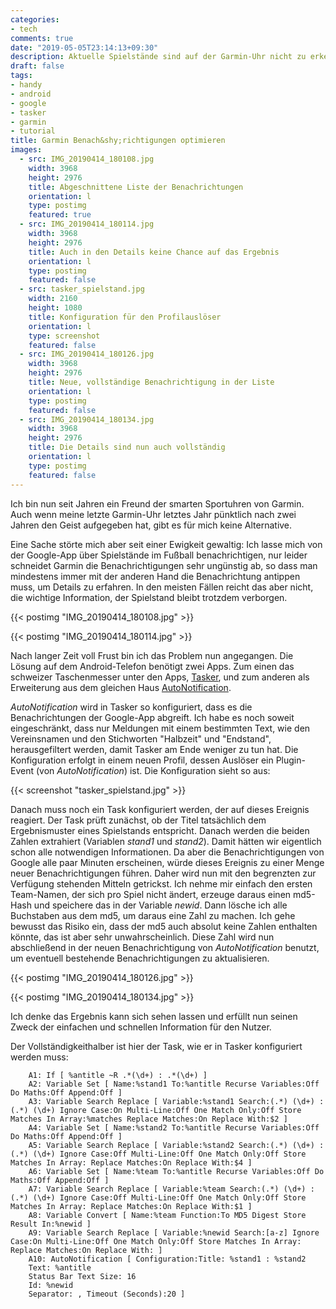 ```yaml
---
categories:
- tech
comments: true
date: "2019-05-05T23:14:13+09:30"
description: Aktuelle Spielstände sind auf der Garmin-Uhr nicht zu erkennen. Das lässt sich ändern!
draft: false
tags:
- handy
- android
- google
- tasker
- garmin
- tutorial
title: Garmin Benach&shy;richtigungen optimieren
images:
  - src: IMG_20190414_180108.jpg
    width: 3968
    height: 2976
    title: Abgeschnittene Liste der Benachrichtungen
    orientation: l
    type: postimg
    featured: true
  - src: IMG_20190414_180114.jpg
    width: 3968
    height: 2976
    title: Auch in den Details keine Chance auf das Ergebnis
    orientation: l
    type: postimg
    featured: false
  - src: tasker_spielstand.jpg
    width: 2160
    height: 1080
    title: Konfiguration für den Profilauslöser
    orientation: l
    type: screenshot
    featured: false
  - src: IMG_20190414_180126.jpg
    width: 3968
    height: 2976
    title: Neue, vollständige Benachrichtigung in der Liste
    orientation: l
    type: postimg
    featured: false
  - src: IMG_20190414_180134.jpg
    width: 3968
    height: 2976
    title: Die Details sind nun auch vollständig
    orientation: l
    type: postimg
    featured: false
---
```


Ich bin nun seit Jahren ein Freund der smarten Sportuhren von Garmin. Auch wenn meine letzte Garmin-Uhr letztes Jahr pünktlich nach zwei Jahren den Geist aufgegeben hat, gibt es für mich keine Alternative.

Eine Sache störte mich aber seit einer Ewigkeit gewaltig: Ich lasse mich von der Google-App über Spielstände im Fußball benachrichtigen, nur leider schneidet Garmin die Benachrichtigungen sehr ungünstig ab, so dass man mindestens immer mit der anderen Hand die Benachrichtung antippen muss, um Details zu erfahren. In den meisten Fällen reicht das aber nicht, die wichtige Information, der Spielstand bleibt trotzdem verborgen.

{{< postimg "IMG_20190414_180108.jpg" >}}

{{< postimg "IMG_20190414_180114.jpg" >}}

Nach langer Zeit voll Frust bin ich das Problem nun angegangen. Die Lösung auf dem Android-Telefon benötigt zwei Apps. Zum einen das schweizer Taschenmesser unter den Apps, [Tasker](https://play.google.com/store/apps/details?id=net.dinglisch.android.taskerm), und zum anderen als Erweiterung aus dem gleichen Haus [AutoNotification](https://play.google.com/store/apps/details?id=com.joaomgcd.autonotification).

_AutoNotification_ wird in Tasker so konfiguriert, dass es die Benachrichtungen der Google-App abgreift. Ich habe es noch soweit eingeschränkt, dass nur Meldungen mit einem bestimmten Text, wie den Vereinsnamen und den Stichworten "Halbzeit" und "Endstand", herausgefiltert werden, damit Tasker am Ende weniger zu tun hat. Die Konfiguration erfolgt in einem neuen Profil, dessen Auslöser ein Plugin-Event (von _AutoNotification_) ist. Die Konfiguration sieht so aus:

{{< screenshot "tasker_spielstand.jpg" >}}

Danach muss noch ein Task konfiguriert werden, der auf dieses Ereignis reagiert. Der Task prüft zunächst, ob der Titel tatsächlich dem Ergebnismuster eines Spielstands entspricht. Danach werden die beiden Zahlen extrahiert (Variablen _stand1_ und _stand2_). Damit hätten wir eigentlich schon alle notwendigen Informationen. Da aber die Benachrichtigungen von Google alle paar Minuten erscheinen, würde dieses Ereignis zu einer Menge neuer Benachrichtigungen führen. Daher wird nun mit den begrenzten zur Verfügung stehenden Mitteln getrickst. Ich nehme mir einfach den ersten Team-Namen, der sich pro Spiel nicht ändert, erzeuge daraus einen md5-Hash und speichere das in der Variable _newid_. Dann lösche ich alle Buchstaben aus dem md5, um daraus eine Zahl zu machen. Ich gehe bewusst das Risiko ein, dass der md5 auch absolut keine Zahlen enthalten könnte, das ist aber sehr unwahrscheinlich. Diese Zahl wird nun abschließend in der neuen Benachrichtigung von _AutoNotification_ benutzt, um eventuell bestehende Benachrichtigungen zu aktualisieren.

{{< postimg "IMG_20190414_180126.jpg" >}}

{{< postimg "IMG_20190414_180134.jpg" >}}

Ich denke das Ergebnis kann sich sehen lassen und erfüllt nun seinen Zweck der einfachen und schnellen Information für den Nutzer. 

Der Vollständigkeithalber ist hier der Task, wie er in Tasker konfiguriert werden muss:

```
    A1: If [ %antitle ~R .*(\d+) : .*(\d+) ]
    A2: Variable Set [ Name:%stand1 To:%antitle Recurse Variables:Off Do Maths:Off Append:Off ] 
    A3: Variable Search Replace [ Variable:%stand1 Search:(.*) (\d+) : (.*) (\d+) Ignore Case:On Multi-Line:Off One Match Only:Off Store Matches In Array:%matches Replace Matches:On Replace With:$2 ] 
    A4: Variable Set [ Name:%stand2 To:%antitle Recurse Variables:Off Do Maths:Off Append:Off ] 
    A5: Variable Search Replace [ Variable:%stand2 Search:(.*) (\d+) : (.*) (\d+) Ignore Case:Off Multi-Line:Off One Match Only:Off Store Matches In Array: Replace Matches:On Replace With:$4 ] 
    A6: Variable Set [ Name:%team To:%antitle Recurse Variables:Off Do Maths:Off Append:Off ] 
    A7: Variable Search Replace [ Variable:%team Search:(.*) (\d+) : (.*) (\d+) Ignore Case:Off Multi-Line:Off One Match Only:Off Store Matches In Array: Replace Matches:On Replace With:$1 ] 
    A8: Variable Convert [ Name:%team Function:To MD5 Digest Store Result In:%newid ] 
    A9: Variable Search Replace [ Variable:%newid Search:[a-z] Ignore Case:On Multi-Line:Off One Match Only:Off Store Matches In Array: Replace Matches:On Replace With: ] 
    A10: AutoNotification [ Configuration:Title: %stand1 : %stand2
    Text: %antitle
    Status Bar Text Size: 16
    Id: %newid
    Separator: , Timeout (Seconds):20 ] 
```